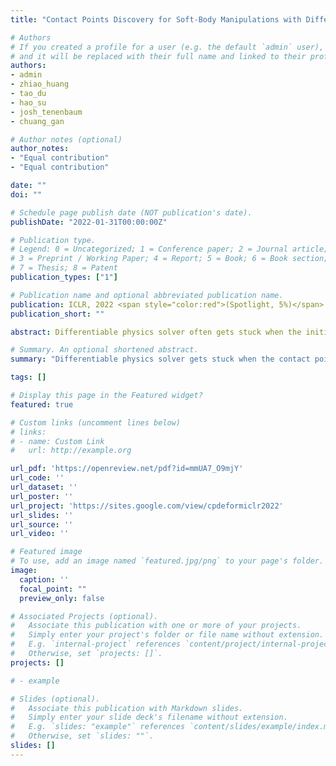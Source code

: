 ```yaml
---
title: "Contact Points Discovery for Soft-Body Manipulations with Differentiable Physics"

# Authors
# If you created a profile for a user (e.g. the default `admin` user), write the username (folder name) here 
# and it will be replaced with their full name and linked to their profile.
authors:
- admin
- zhiao_huang
- tao_du
- hao_su
- josh_tenenbaum
- chuang_gan

# Author notes (optional)
author_notes:
- "Equal contribution"
- "Equal contribution"

date: ""
doi: ""

# Schedule page publish date (NOT publication's date).
publishDate: "2022-01-31T00:00:00Z"

# Publication type.
# Legend: 0 = Uncategorized; 1 = Conference paper; 2 = Journal article;
# 3 = Preprint / Working Paper; 4 = Report; 5 = Book; 6 = Book section;
# 7 = Thesis; 8 = Patent
publication_types: ["1"]

# Publication name and optional abbreviated publication name.
publication: ICLR, 2022 <span style="color:red">(Spotlight, 5%)</span>
publication_short: ""

abstract: Differentiable physics solver often gets stuck when the initial contact points of the end effectors are sub-optimal or when performing multi-stage tasks that require contact point switching, which often leads to many local minima. To address this challenge, we propose a contact point discovery approach (CPDeform) that guides the stand-alone differentiable physics solver to deform various soft-body plasticines.

# Summary. An optional shortened abstract.
summary: "Differentiable physics solver gets stuck when the contact points of the end effectors are sub-optimal. We propose a contact point discovery approach that guides the stand-alone differentiable physics solver to deform various soft-body plasticines."

tags: []

# Display this page in the Featured widget?
featured: true

# Custom links (uncomment lines below)
# links:
# - name: Custom Link
#   url: http://example.org

url_pdf: 'https://openreview.net/pdf?id=mmUA7_O9mjY'
url_code: ''
url_dataset: ''
url_poster: ''
url_project: 'https://sites.google.com/view/cpdeformiclr2022'
url_slides: ''
url_source: ''
url_video: ''

# Featured image
# To use, add an image named `featured.jpg/png` to your page's folder. 
image:
  caption: ''
  focal_point: ""
  preview_only: false

# Associated Projects (optional).
#   Associate this publication with one or more of your projects.
#   Simply enter your project's folder or file name without extension.
#   E.g. `internal-project` references `content/project/internal-project/index.md`.
#   Otherwise, set `projects: []`.
projects: []

# - example

# Slides (optional).
#   Associate this publication with Markdown slides.
#   Simply enter your slide deck's filename without extension.
#   E.g. `slides: "example"` references `content/slides/example/index.md`.
#   Otherwise, set `slides: ""`.
slides: []
---
```


<!-- {{% callout note %}}
Click the *Cite* button above to demo the feature to enable visitors to import publication metadata into their reference management software.
{{% /callout %}}

{{% callout note %}}
Create your slides in Markdown - click the *Slides* button to check out the example.
{{% /callout %}}

Supplementary notes can be added here, including [code, math, and images](https://wowchemy.com/docs/writing-markdown-latex/). -->
